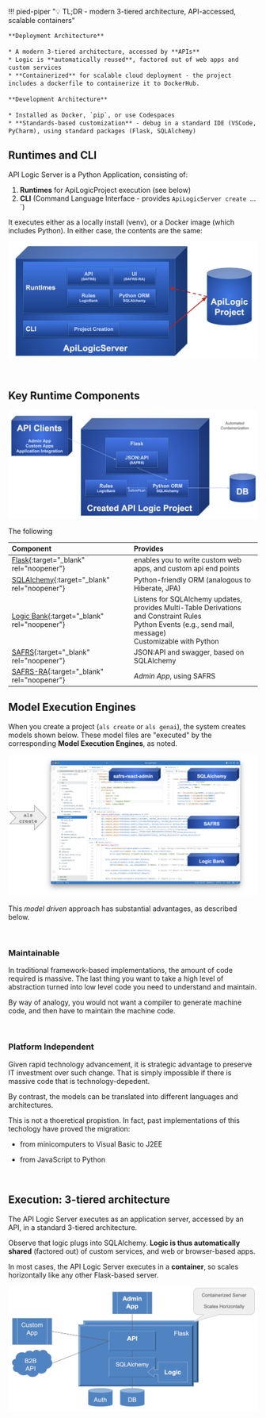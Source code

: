 !!! pied-piper ":bulb: TL;DR - modern 3-tiered architecture, API-accessed, scalable containers"

    **Deployment Architecture**

    * A modern 3-tiered architecture, accessed by **APIs**
    * Logic is **automatically reused**, factored out of web apps and custom services
    * **Containerized** for scalable cloud deployment - the project includes a dockerfile to containerize it to DockerHub.

    **Development Architecture**

    * Installed as Docker, `pip`, or use Codespaces
    * **Standards-based customization** - debug in a standard IDE (VSCode, PyCharm), using standard packages (Flask, SQLAlchemy)


## Runtimes and CLI

API Logic Server is a Python Application, consisting of:

1. __Runtimes__ for ApiLogicProject execution (see below)
2. __CLI__ (Command Language Interface - provides `ApiLogicServer create `…`)

It executes either as a locally install (venv), or a Docker image (which includes Python).  In either case, the contents are the same:

![API Logic Server Intro](images/Architecture-What-Is.png)

&nbsp;

## Key Runtime Components

![API Logic Server Runtime Stack](images/Architecture-Runtime-Stack.png)

The following 

| Component                                                                              | Provides                                                                                                              |
|:---------------------------------------------------------------------------------------|:----------------------------------------------------------------------------------------------------------------------|
| [Flask](https://flask.palletsprojects.com/en/1.1.x){:target="_blank" rel="noopener"}        | enables you to write custom web apps, and custom api end points  |
| [SQLAlchemy](https://docs.sqlalchemy.org/en/14/core/engines.html){:target="_blank" rel="noopener"}    | Python-friendly ORM (analogous to Hiberate, JPA)                                                                      |
| [Logic Bank](Logic-Operation.md#logic-architecture){:target="_blank" rel="noopener"} | Listens for SQLAlchemy updates, provides Multi-Table Derivations and Constraint Rules<br>Python Events (e.g., send mail, message)<br>Customizable with Python<br> |
| [SAFRS](https://github.com/thomaxxl/safrs/wiki){:target="_blank" rel="noopener"}     | JSON:API and swagger, based on SQLAlchemy  |
| [SAFRS-RA](https://github.com/thomaxxl/safrs-react-admin){:target="_blank" rel="noopener"}   | *Admin App*, using SAFRS    |


## Model Execution Engines

When you create a project (`als create` or `als genai`), the system creates models shown below.  These model files are "executed" by the corresponding **Model Execution Engines**, as noted.

![Model Exec Engines](images/model/model-exec-engines.png)

This *model driven* approach has substantial advantages, as described below.

&nbsp;

### Maintainable

In traditional framework-based implementations, the amount of code required is massive.  The last thing you want to take a high level of abstraction turned into low level code you need to understand and maintain.

By way of analogy, you would not want a compiler to generate machine code, and then have to maintain the machine code.

&nbsp;

### Platform Independent

Given rapid technology advancement, it is strategic advantage to preserve IT investment over such change.  That is simply impossible if there is massive code that is technology-depedent.

By contrast, the models can be translated into different languages and architectures.

This is not a thoeretical propistion.  In fact, past implementations of this techology have proved the migration:

* from minicomputers to Visual Basic to J2EE

* from JavaScript to Python

&nbsp;

## Execution: 3-tiered architecture

The API Logic Server executes as an application server, accessed by an API, in a standard 3-tiered architecture.  

Observe that logic plugs into SQLAlchemy.  **Logic is thus automatically shared** (factored out) of custom services, and web or browser-based apps.

In most cases, the API Logic Server executes in a **container**, so scales horizontally like any other Flask-based server.

![API Logic Server Intro](images/Architecture.png)
